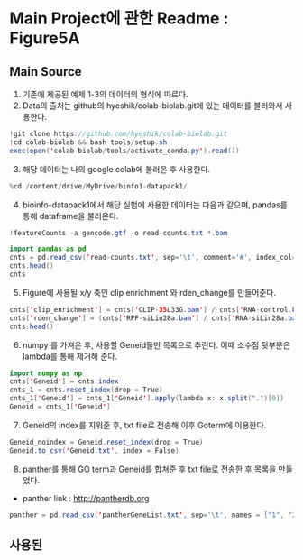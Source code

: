 # Main Project에 관한 Readme : Figure5A
## Main Source
1. 기존에 제공된 예제 1-3의 데이터의 형식에 따르다.
2. Data의 출처는 github의 hyeshik/colab-biolab.git에 있는 데이터를 불러와서 사용한다.
```java
!git clone https://github.com/hyeshik/colab-biolab.git
!cd colab-biolab && bash tools/setup.sh
exec(open('colab-biolab/tools/activate_conda.py').read())
```
3. 해당 데이터는 나의 google colab에 불러온 후 사용한다.
```java
%cd /content/drive/MyDrive/binfo1-datapack1/
```
4. bioinfo-datapack1에서 해당 실험에 사용한 데이터는 다음과 같으며, pandas를 통해 dataframe을 불러온다.
```java
!featureCounts -a gencode.gtf -o read-counts.txt *.bam
```
```java
import pandas as pd
cnts = pd.read_csv('read-counts.txt', sep='\t', comment='#', index_col=0)
cnts.head()
cnts
```
5. Figure에 사용될 x/y 축인 clip enrichment 와 rden_change를 만들어준다.
```java
cnts['clip_enrichment'] = cnts['CLIP-35L33G.bam'] / cnts['RNA-control.bam']
cnts['rden_change'] = (cnts['RPF-siLin28a.bam'] / cnts['RNA-siLin28a.bam']) / (cnts['RPF-siLuc.bam'] / cnts['RNA-siLuc.bam'])
cnts.head()
```
6. numpy 를 가져온 후, 사용할 Geneid들만 목록으로 추린다. 이때 소수점 뒷부분은 lambda를 통해 제거해 준다.
```java
import numpy as np
cnts['Geneid'] = cnts.index
cnts_1 = cnts.reset_index(drop = True)
cnts_1['Geneid'] = cnts_1['Geneid'].apply(lambda x: x.split(".")[0])
Geneid = cnts_1['Geneid']
```
7. Geneid의 index를 지워준 후, txt file로 전송해 이후 Goterm에 이용한다.
```java
Geneid_noindex = Geneid.reset_index(drop = True)
Geneid.to_csv('Geneid.txt', index = False)
```
8. panther를 통해 GO term과 Geneid를 합쳐준 후 txt file로 전송한 후 목록을 만들었다.   
* panther link : <http://pantherdb.org>
```java
panther = pd.read_csv('pantherGeneList.txt', sep='\t', names = ["1", "2", "3", "4", "5", "6"])
```
## 사용된
